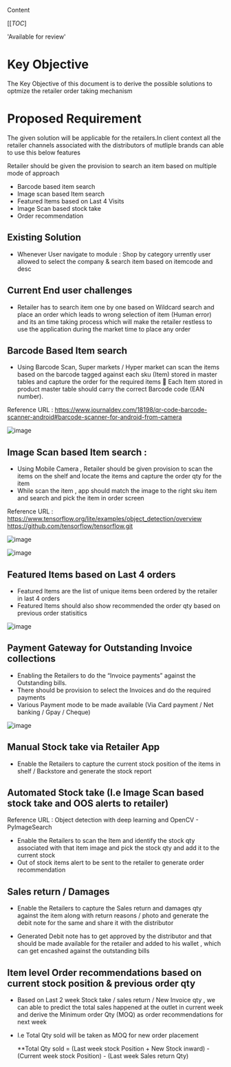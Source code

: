 
Content

[[_TOC_]

'Available for review'

# Key Objective
The Key Objective of this document is to derive the possible solutions to optmize the retailer order taking mechanism 

# Proposed Requirement
The given solution will be applicable for the retailers.In client context all the retailer channels associated with the distributors of mutliple brands can able to use this below features

Retailer should be given the provision to search an item based on multiple mode of approach

   * Barcode based item search
   * Image scan based Item search 
   * Featured Items based on Last 4 Visits
   * Image Scan based stock take 
   * Order recommendation 

## Existing Solution
   * Whenever User navigate to module : Shop by category urrently user allowed to select the company & search item based on itemcode and desc 

## Current End user challenges
   * Retailer has to search item one by one based on Wildcard search and place an order which leads to wrong selection of item (Human error) and its an time taking process which will make the retailer restless to use the application during the market time to place any order

## Barcode Based Item search
  *	Using Barcode Scan, Super markets / Hyper market can scan the items based on the barcode tagged against each sku (Item) stored in master tables and capture the order for the required items 
	Each Item stored in product master table should carry the correct Barcode code (EAN number).
    
Reference URL : 
    https://www.journaldev.com/18198/qr-code-barcode-scanner-android#barcode-scanner-for-android-from-camera


![image](https://user-images.githubusercontent.com/84070217/118224744-627c9c00-b4a1-11eb-8f67-8be745e5022f.png)

## Image Scan based Item search : 

  *	Using Mobile Camera , Retailer should be given provision to scan the items on the shelf and  locate the items and capture the order qty for the item 
  * While scan the item , app should match the image to the right sku item and search and pick the item in order screen 
  
Reference URL : 
https://www.tensorflow.org/lite/examples/object_detection/overview 
https://github.com/tensorflow/tensorflow.git 
 
 ![image](https://user-images.githubusercontent.com/84070217/118225482-dd928200-b4a2-11eb-840e-77cd16b654c1.png)

![image](https://user-images.githubusercontent.com/84070217/118225501-e71bea00-b4a2-11eb-95d9-108e436213d7.png)

## Featured Items based on Last 4 orders 
  * Featured Items are the list of  unique items been ordered by the retailer in last 4 orders 
  * Featured Items should also show recommended the order qty based on previous order statisitics 

![image](https://user-images.githubusercontent.com/84070217/118225863-7fb26a00-b4a3-11eb-95fb-6d5af77f17bb.png)


## Payment Gateway for Outstanding Invoice collections
 
  * Enabling the Retailers to do the “Invoice payments” against the Outstanding bills.
  * There should be provision to select the Invoices and do the required payments 
  *	Various Payment mode to be made available (Via Card payment / Net banking / Gpay / Cheque)

![image](https://user-images.githubusercontent.com/84070217/118225886-880aa500-b4a3-11eb-86fa-9cc26453f4bb.png)

## Manual Stock take via Retailer App
  * Enable the Retailers to capture the current stock position of the items in shelf / Backstore and generate the stock report 

## Automated Stock take (I.e Image Scan based stock take and OOS alerts to retailer)
Reference URL :
Object detection with deep learning and OpenCV - PyImageSearch

 * Enable the Retailers to scan the Item and identify the stock qty associated with that item image and pick the stock qty and add it to the current stock 
 * Out of stock items alert to be sent to the retailer to generate order recommendation
 
## Sales return / Damages 
  * Enable the Retailers to capture the Sales return and damages qty against the item along with return reasons / photo and generate the debit note for the same and share it with the distributor

 * Generated Debit note has to get  approved by the distributor and that should be made available for the retailer and added to his wallet , which can get  encashed against the outstanding bills 

## Item level Order recommendations based on current stock position & previous order qty
  * Based on Last 2 week Stock take / sales return / New Invoice qty , we can able to predict the total sales happened at the outlet in current week  and derive the Minimum order Qty (MOQ) as order recommendations for next week 

 * I.e Total Qty sold will be taken as MOQ for new order placement  

    **Total Qty sold = (Last week stock Position + New Stock inward) - (Current week stock Position) - (Last week Sales return Qty)
